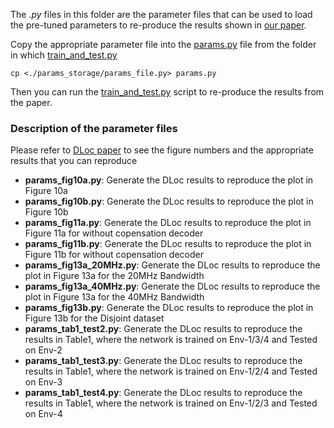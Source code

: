 The *.py* files in this folder are the parameter files that can be used to load the pre-tuned parameters to re-produce the results shown in [our paper](https://dl.acm.org/doi/pdf/10.1145/3372224.3380894).

Copy the appropriate parameter file into the [params.py](../params.py) file from the folder in which [train_and_test.py](../train_and_test.py)

`cp <./params_storage/params_file.py> params.py`

Then you can run the [train_and_test.py](../train_and_test.py) script to re-produce the results from the paper.

### Description of the parameter files 
Please refer to [DLoc paper](https://dl.acm.org/doi/pdf/10.1145/3372224.3380894) to see the figure numbers and the appropriate results that you can reproduce

- **params_fig10a.py**: Generate the DLoc results to reproduce the plot in Figure 10a
- **params_fig10b.py**: Generate the DLoc results to reproduce the plot in Figure 10b
- **params_fig11a.py**: Generate the DLoc results to reproduce the plot in Figure 11a for without copensation decoder
- **params_fig11b.py**: Generate the DLoc results to reproduce the plot in Figure 11b for without copensation decoder
- **params_fig13a_20MHz.py**: Generate the DLoc results to reproduce the plot in Figure 13a for the 20MHz Bandwidth
- **params_fig13a_40MHz.py**: Generate the DLoc results to reproduce the plot in Figure 13a for the 40MHz Bandwidth
- **params_fig13b.py**: Generate the DLoc results to reproduce the plot in Figure 13b for the Disjoint dataset
- **params_tab1_test2.py**: Generate the DLoc results to reproduce the results in Table1, where the network is trained on Env-1/3/4 and Tested on Env-2
- **params_tab1_test3.py**: Generate the DLoc results to reproduce the results in Table1, where the network is trained on Env-1/2/4 and Tested on Env-3
- **params_tab1_test4.py**: Generate the DLoc results to reproduce the results in Table1, where the network is trained on Env-1/2/3 and Tested on Env-4
